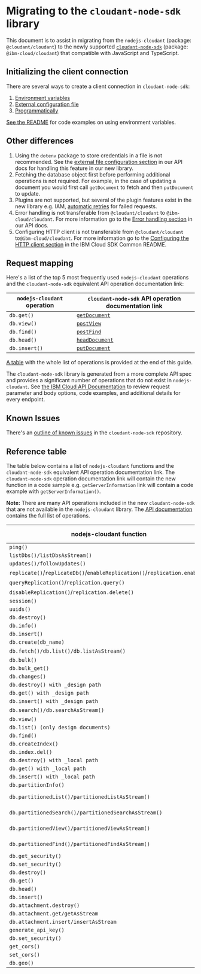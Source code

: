 # Migrating to the `cloudant-node-sdk` library
This document is to assist in migrating from the `nodejs-cloudant` (package: `@cloudant/cloudant`) to the newly supported [`cloudant-node-sdk`](https://github.com/IBM/cloudant-node-sdk) (package: `@ibm-cloud/cloudant`) that compatible with JavaScript and TypeScript.

## Initializing the client connection
There are several ways to create a client connection in `cloudant-node-sdk`:
1. [Environment variables](https://github.com/IBM/cloudant-node-sdk#authentication-with-environment-variables)
2. [External configuration file](https://github.com/IBM/cloudant-node-sdk#authentication-with-external-configuration)
3. [Programmatically](https://github.com/IBM/cloudant-node-sdk#programmatic-authentication)

[See the README](https://github.com/IBM/cloudant-node-sdk#code-examples) for code examples on using environment variables.

## Other differences
1. Using the `dotenv` package to store credentials in a file is not recommended. See the [external file configuration section](https://github.com/IBM/cloudant-node-sdk#authentication-with-external-configuration) in our API docs for handling this feature in our new library.
1. Fetching the database object first before performing additional operations is not required. For example, in the case of updating a document you would first call `getDocument` to fetch and then `putDocument` to update.
1. Plugins are not supported, but several of the plugin features exist in the new library e.g. IAM, [automatic retries](https://github.com/IBM/ibm-cloud-sdk-common/#automatic-retries) for failed requests.
1. Error handling is not transferable from `@cloudant/cloudant` to `@ibm-cloud/cloudant`. For more information go to the [Error handling section](https://cloud.ibm.com/apidocs/cloudant?code=node#error-handling) in our API docs.
1. Configuring HTTP client is not transferable from `@cloudant/cloudant` to`@ibm-cloud/cloudant`. For more information go to the [Configuring the HTTP client section](https://github.com/IBM/ibm-cloud-sdk-common/#configuring-the-http-client) in the IBM Cloud SDK Common README.

## Request mapping
Here's a list of the top 5 most frequently used `nodejs-cloudant` operations and the `cloudant-node-sdk` equivalent API operation documentation link:

| `nodejs-cloudant` operation | `cloudant-node-sdk` API operation documentation link |
|-----------------------------|---------------------------------|
|`db.get()`                   |[`getDocument`](https://cloud.ibm.com/apidocs/cloudant?code=node#getdocument)|
|`db.view()`                  |[`postView`](https://cloud.ibm.com/apidocs/cloudant?code=node#postview)|
|`db.find()`                  |[`postFind`](https://cloud.ibm.com/apidocs/cloudant?code=node#postfind)|
|`db.head()`                  |[`headDocument`](https://cloud.ibm.com/apidocs/cloudant?code=node#headdocument)|
|`db.insert()`                |[`putDocument`](https://cloud.ibm.com/apidocs/cloudant?code=node#putdocument)|

[A table](#reference-table) with the whole list of operations is provided at the end of this guide.

The `cloudant-node-sdk` library is generated from a more complete API spec and provides a significant number of operations that do not exist in `nodejs-cloudant`. See [the IBM Cloud API Documentation](https://cloud.ibm.com/apidocs/cloudant) to review request parameter and body options, code examples, and additional details for every endpoint.

## Known Issues
There's an [outline of known issues](https://github.com/IBM/cloudant-node-sdk/blob/master/KNOWN_ISSUES.md) in the `cloudant-node-sdk` repository.

## Reference table
The table below contains a list of `nodejs-cloudant` functions and the `cloudant-node-sdk` equivalent API operation documentation link.  The `cloudant-node-sdk` operation documentation link will contain the new function in a code sample e.g. `getServerInformation` link will contain a code example with `getServerInformation()`.

**Note:** There are many API operations included in the new `cloudant-node-sdk` that are not available in the `nodejs-cloudant` library. The [API documentation](https://cloud.ibm.com/apidocs/cloudant?code=node) contains the full list of operations.

|nodejs-cloudant function | cloudant-node-sdk function reference |
|-------------------------|--------------------------------------|
|`ping()`|[`getServerInformation`](https://cloud.ibm.com/apidocs/cloudant?code=node#getserverinformation)|
|`listDbs()/listDbsAsStream()`|[`getAllDbs`](https://cloud.ibm.com/apidocs/cloudant?code=node#getalldbs)|
|`updates()/followUpdates()`|[`getDbUpdates`](https://cloud.ibm.com/apidocs/cloudant?code=node#getdbupdates)|
|`replicate()`/`replicateDb()`/`enableReplication()`/`replication.enable()`|[`putReplicationDocument`](https://cloud.ibm.com/apidocs/cloudant?code=node#putreplicationdocument)|
|`queryReplication()`/`replication.query()`|[`getSchedulerDocument`](https://cloud.ibm.com/apidocs/cloudant?code=node#getschedulerdocument)|
|`disableReplication()`/`replication.delete()`|[`deleteReplicationDocument`](https://cloud.ibm.com/apidocs/cloudant?code=node#deletereplicationdocument)|
|`session()`|[`getSessionInformation`](https://cloud.ibm.com/apidocs/cloudant?code=node#getsessioninformation)|
|`uuids()`|[`getUuids`](https://cloud.ibm.com/apidocs/cloudant?code=node#getuuids)|
|`db.destroy()`|[`deleteDatabase`](https://cloud.ibm.com/apidocs/cloudant?code=node#deletedatabase)|
|`db.info()`|[`getDatabaseInformation`](https://cloud.ibm.com/apidocs/cloudant?code=node#getdatabaseinformation)|
|`db.insert()`|[`postDocument`](https://cloud.ibm.com/apidocs/cloudant?code=node#postdocument)|
|`db.create(db_name)`|[`putDatabase`](https://cloud.ibm.com/apidocs/cloudant?code=node#putdatabase)|
|`db.fetch()/db.list()/db.listAsStream()`|[`postAllDocs`, `postAllDocsAsStream`](https://cloud.ibm.com/apidocs/cloudant?code=node#postalldocs)|
|`db.bulk()`|[`postBulkDocs`](https://cloud.ibm.com/apidocs/cloudant?code=node#postbulkdocs)|
|`db.bulk_get()`|[`postBulkGet`](https://cloud.ibm.com/apidocs/cloudant?code=node#postbulkget)|
|`db.changes()`|[`postChanges`](https://cloud.ibm.com/apidocs/cloudant?code=node#postchanges-databases)|
|`db.destroy() with _design path`|[`deleteDesignDocument`](https://cloud.ibm.com/apidocs/cloudant?code=node#deletedesigndocument)|
|`db.get() with _design path`|[`getDesignDocument`](https://cloud.ibm.com/apidocs/cloudant?code=node#getdesigndocument)|
|`db.insert() with _design path`|[`putDesignDocument`](https://cloud.ibm.com/apidocs/cloudant?code=node#putdesigndocument)|
|`db.search()/db.searchAsStream()`|[`postSearch`, `postSearchAsStream`](https://cloud.ibm.com/apidocs/cloudant?code=node#postsearch)|
|`db.view()`|[`postView`](https://cloud.ibm.com/apidocs/cloudant?code=node#postview)|
|`db.list() (only design documents)`|[`postDesignDocs`](https://cloud.ibm.com/apidocs/cloudant?code=node#postdesigndocs)|
|`db.find()`|[`postFind`](https://cloud.ibm.com/apidocs/cloudant?code=node#postfind)|
|`db.createIndex()`|[`postIndex`](https://cloud.ibm.com/apidocs/cloudant?code=node#postindex)|
|`db.index.del()`|[`deleteIndex`](https://cloud.ibm.com/apidocs/cloudant?code=node#deleteindex)|
|`db.destroy() with _local path`|[`deleteLocalDocument`](https://cloud.ibm.com/apidocs/cloudant?code=node#deletelocaldocument)|
|`db.get() with _local path`|[`getLocalDocument`](https://cloud.ibm.com/apidocs/cloudant?code=node#getlocaldocument)|
|`db.insert() with _local path`|[`putLocalDocument`](https://cloud.ibm.com/apidocs/cloudant?code=node#putlocaldocument)|
|`db.partitionInfo()`|[`getPartitionInformation`](https://cloud.ibm.com/apidocs/cloudant?code=node#getpartitioninformation)|
|`db.partitionedList()/partitionedListAsStream()`|[`postPartitionAllDocs`, `postPartitionAllDocsAsStream`](https://cloud.ibm.com/apidocs/cloudant?code=node#postpartitionalldocs)|
|`db.partitionedSearch()/partitionedSearchAsStream()`|[`postPartitionSearch`, `postPartitionSearchAsStream`](https://cloud.ibm.com/apidocs/cloudant?code=node#postpartitionsearch)|
|`db.partitionedView()/partitionedViewAsStream()`|[`postPartitionView`, `postPartitionViewAsStream`](https://cloud.ibm.com/apidocs/cloudant?code=node#postpartitionview)|
|`db.partitionedFind()/partitionedFindAsStream()`|[`postPartitionFind`, `postPartitionFindAsStream`](https://cloud.ibm.com/apidocs/cloudant?code=node#postpartitionfind-queries)|
|`db.get_security()`|[`getSecurity`](https://cloud.ibm.com/apidocs/cloudant?code=node#getsecurity)|
|`db.set_security()`|[`putSecurity`](https://cloud.ibm.com/apidocs/cloudant?code=node#putsecurity)|
|`db.destroy()`|[`deleteDocument`](https://cloud.ibm.com/apidocs/cloudant?code=node#deletedocument)|
|`db.get()`|[`getDocument`](https://cloud.ibm.com/apidocs/cloudant?code=node#getdocument)|
|`db.head()`|[`headDocument`](https://cloud.ibm.com/apidocs/cloudant?code=node#headdocument)|
|`db.insert()`|[`putDocument`](https://cloud.ibm.com/apidocs/cloudant?code=node#putdocument)|
|`db.attachment.destroy()`|[`deleteAttachment`](https://cloud.ibm.com/apidocs/cloudant?code=node#deleteattachment)|
|`db.attachment.get/getAsStream`|[`getAttachment`](https://cloud.ibm.com/apidocs/cloudant?code=node#getattachment)|
|`db.attachment.insert/insertAsStream`|[`putAttachment`](https://cloud.ibm.com/apidocs/cloudant?code=node#putattachment)|
|`generate_api_key()`|[`postApiKeys`](https://cloud.ibm.com/apidocs/cloudant?code=node#postapikeys)|
|`db.set_security()`|[`putCloudantSecurityConfiguration`](https://cloud.ibm.com/apidocs/cloudant?code=node#putcloudantsecurity)|
|`get_cors()`|[`getCorsInformation`](https://cloud.ibm.com/apidocs/cloudant?code=node#getcorsinformation)|
|`set_cors()`|[`putCorsConfiguration`](https://cloud.ibm.com/apidocs/cloudant?code=node#putcorsconfiguration)|
|`db.geo()`|[`getGeo`](https://cloud.ibm.com/apidocs/cloudant?code=node#getgeo)|
